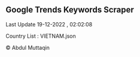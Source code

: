 

## Google Trends Keywords Scraper 
 
Last Update 19-12-2022 , 02:02:08

Country List :
VIETNAM.json



© Abdul Muttaqin 
